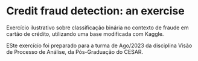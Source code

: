 # Credit fraud detection: an exercise

Exercício ilustrativo sobre classificação binária no contexto de fraude em cartão de crédito, utilizando uma base modificada com Kaggle.

ESte exercício foi preparado para a turma de Ago/2023 da disciplina Visão de Processo de Análise, da Pós-Graduação do CESAR.
